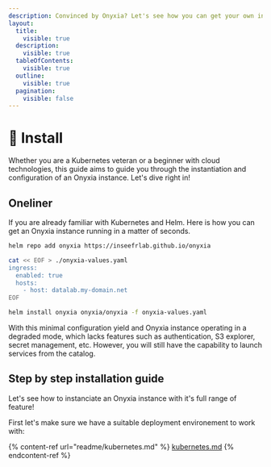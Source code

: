 ```yaml
---
description: Convinced by Onyxia? Let's see how you can get your own instance today!
layout:
  title:
    visible: true
  description:
    visible: true
  tableOfContents:
    visible: true
  outline:
    visible: true
  pagination:
    visible: false
---
```


# 🏁 Install

Whether you are a Kubernetes veteran or a beginner with cloud technologies, this guide aims to guide you through the instantiation and configuration of an Onyxia instance. Let's dive right in!

## Oneliner

If you are already familiar with  Kubernetes and Helm. Here is how you can get an Onyxia instance running in a matter of seconds.

```bash
helm repo add onyxia https://inseefrlab.github.io/onyxia

cat << EOF > ./onyxia-values.yaml
ingress:
  enabled: true
  hosts:
    - host: datalab.my-domain.net
EOF

helm install onyxia onyxia/onyxia -f onyxia-values.yaml
```

With this minimal configuration yield and Onyxia instance operating in a degraded mode, which lacks features such as authentication, S3 explorer, secret management, etc. However, you will still have the capability to launch services from the catalog.

## Step by step installation guide

Let's see how to instanciate an Onyxia instance with it's full range of feature! &#x20;

First let's make sure we have a suitable deployment environement to work with: &#x20;

{% content-ref url="readme/kubernetes.md" %}
[kubernetes.md](readme/kubernetes.md)
{% endcontent-ref %}
